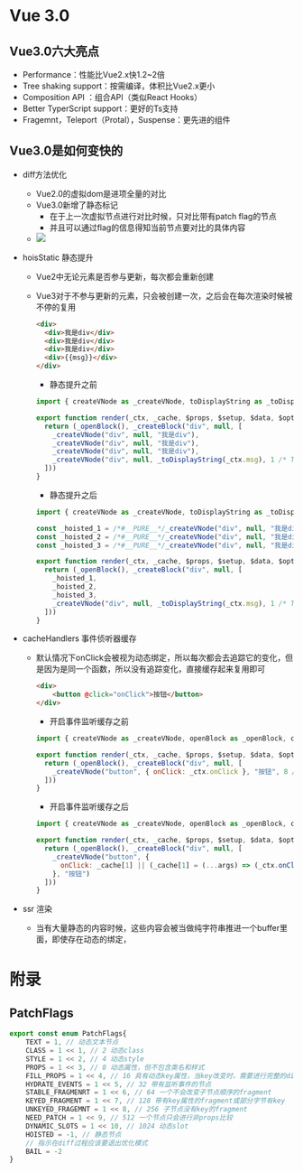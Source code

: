 # Vue 3.0

## Vue3.0六大亮点

- Performance：性能比Vue2.x快1.2~2倍
- Tree shaking support：按需编译，体积比Vue2.x更小
- Composition API ：组合API（类似React Hooks）
- Better TyperScript support：更好的Ts支持
- Fragemnt，Teleport（Protal），Suspense：更先进的组件

## Vue3.0是如何变快的

- diff方法优化

  - Vue2.0的虚拟dom是进项全量的对比
  - Vue3.0新增了静态标记
    - 在于上一次虚拟节点进行对比时候，只对比带有patch flag的节点
    - 并且可以通过flag的信息得知当前节点要对比的具体内容
  - ![](C:\Users\LENOVO\AppData\Roaming\Typora\typora-user-images\image-20201018093317002.png)

- hoisStatic 静态提升

  - Vue2中无论元素是否参与更新，每次都会重新创建

  - Vue3对于不参与更新的元素，只会被创建一次，之后会在每次渲染时候被不停的复用

    ```html
    <div>
      <div>我是div</div>
      <div>我是div</div>
      <div>我是div</div>
      <div>{{msg}}</div>
    </div>
    ```

    - 静态提升之前

    ```js
    import { createVNode as _createVNode, toDisplayString as _toDisplayString, openBlock as _openBlock, createBlock as _createBlock } from "vue"
    
    export function render(_ctx, _cache, $props, $setup, $data, $options) {
      return (_openBlock(), _createBlock("div", null, [
        _createVNode("div", null, "我是div"),
        _createVNode("div", null, "我是div"),
        _createVNode("div", null, "我是div"),
        _createVNode("div", null, _toDisplayString(_ctx.msg), 1 /* TEXT */)
      ]))
    }
    ```

    - 静态提升之后

    ```js
    import { createVNode as _createVNode, toDisplayString as _toDisplayString, openBlock as _openBlock, createBlock as _createBlock } from "vue"
    
    const _hoisted_1 = /*#__PURE__*/_createVNode("div", null, "我是div", -1 /* HOISTED */)
    const _hoisted_2 = /*#__PURE__*/_createVNode("div", null, "我是div", -1 /* HOISTED */)
    const _hoisted_3 = /*#__PURE__*/_createVNode("div", null, "我是div", -1 /* HOISTED */)
    
    export function render(_ctx, _cache, $props, $setup, $data, $options) {
      return (_openBlock(), _createBlock("div", null, [
        _hoisted_1,
        _hoisted_2,
        _hoisted_3,
        _createVNode("div", null, _toDisplayString(_ctx.msg), 1 /* TEXT */)
      ]))
    }
    ```

    

- cacheHandlers 事件侦听器缓存

  - 默认情况下onClick会被视为动态绑定，所以每次都会去追踪它的变化，但是因为是同一个函数，所以没有追踪变化，直接缓存起来复用即可

    ```html
    <div>
        <button @click="onClick">按钮</button>
    </div>
    ```

    - 开启事件监听缓存之前

    ```js
    import { createVNode as _createVNode, openBlock as _openBlock, createBlock as _createBlock } from "vue"
    
    export function render(_ctx, _cache, $props, $setup, $data, $options) {
      return (_openBlock(), _createBlock("div", null, [
        _createVNode("button", { onClick: _ctx.onClick }, "按钮", 8 /* PROPS */, ["onClick"])
      ]))
    }
    ```

    - 开启事件监听缓存之后

    ```js
    import { createVNode as _createVNode, openBlock as _openBlock, createBlock as _createBlock } from "vue"
    
    export function render(_ctx, _cache, $props, $setup, $data, $options) {
      return (_openBlock(), _createBlock("div", null, [
        _createVNode("button", {
          onClick: _cache[1] || (_cache[1] = (...args) => (_ctx.onClick(...args)))
        }, "按钮")
      ]))
    }
    ```

    

- ssr 渲染

  - 当有大量静态的内容时候，这些内容会被当做纯字符串推进一个buffer里面，即使存在动态的绑定，



# 附录

## PatchFlags

```js
export const enum PatchFlags{
	TEXT = 1, // 动态文本节点
    CLASS = 1 << 1, // 2 动态class 
    STYLE = 1 << 2, // 4 动态style
    PROPS = 1 << 3, // 8 动态属性，但不包含类名和样式
    FILL_PROPS = 1 << 4, // 16 具有动态key属性，当key改变时，需要进行完整的diff比较
    HYDRATE_EVENTS = 1 << 5, // 32 带有监听事件的节点
    STABLE_FRAGMENRT = 1 << 6, // 64 一个不会改变子节点顺序的fragment
    KEYED_FRAGMENT = 1 << 7, // 128 带有key属性的fragment或部分字节有key
    UNKEYED_FRAGEMNT = 1 << 8, // 256 子节点没有key的fragment
    NEED_PATCH = 1 << 9, // 512 一个节点只会进行非props比较
    DYNAMIC_SLOTS = 1 << 10, // 1024 动态slot
    HOISTED = -1, // 静态节点 
    // 指示在diff过程应该要退出优化模式
    BAIL = -2
}
```

